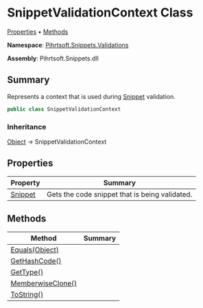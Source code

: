 # SnippetValidationContext Class

[Properties](#properties) &#x2022; [Methods](#methods)

**Namespace**: [Pihrtsoft.Snippets.Validations](../README.md)

**Assembly**: Pihrtsoft\.Snippets\.dll

## Summary

Represents a context that is used during [Snippet](../../Snippet/README.md) validation\.

```csharp
public class SnippetValidationContext
```

### Inheritance

[Object](https://docs.microsoft.com/en-us/dotnet/api/system.object) &#x2192; SnippetValidationContext

## Properties

| Property | Summary |
| -------- | ------- |
| [Snippet](Snippet/README.md) | Gets the code snippet that is being validated\. |

## Methods

| Method | Summary |
| ------ | ------- |
| [Equals(Object)](https://docs.microsoft.com/en-us/dotnet/api/system.object.equals) | |
| [GetHashCode()](https://docs.microsoft.com/en-us/dotnet/api/system.object.gethashcode) | |
| [GetType()](https://docs.microsoft.com/en-us/dotnet/api/system.object.gettype) | |
| [MemberwiseClone()](https://docs.microsoft.com/en-us/dotnet/api/system.object.memberwiseclone) | |
| [ToString()](https://docs.microsoft.com/en-us/dotnet/api/system.object.tostring) | |

